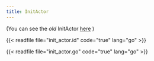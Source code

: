 ```yaml
---
title: InitActor
---
```


(You can see the _old_ InitActor [here](docs/systems/filecoin_blockchain/vm/actors/init_actor_old) )

{{< readfile file="init_actor.id" code="true" lang="go" >}}

{{< readfile file="init_actor.go" code="true" lang="go" >}}
